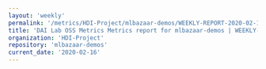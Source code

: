 ```yaml
---
layout: 'weekly'
permalink: '/metrics/HDI-Project/mlbazaar-demos/WEEKLY-REPORT-2020-02-16'
title: 'DAI Lab OSS Metrics Metrics report for mlbazaar-demos | WEEKLY-REPORT-2020-02-16'
organization: 'HDI-Project'
repository: 'mlbazaar-demos'
current_date: '2020-02-16'
---
```


